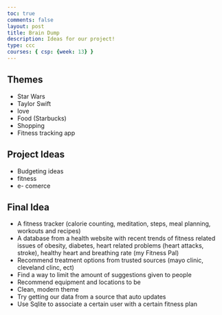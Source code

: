 ```yaml
---
toc: true
comments: false
layout: post
title: Brain Dump 
description: Ideas for our project! 
type: ccc
courses: { csp: {week: 13} }
---
```

## Themes 
- Star Wars
- Taylor Swift 
- love
- Food (Starbucks)
- Shopping 
- Fitness tracking app

## Project Ideas 
- Budgeting ideas 
- fitness
- e- comerce 

## Final Idea
- A fitness tracker (calorie counting, meditation, steps, meal planning, workouts and recipes)
- A database from a health website with recent trends of fitness related issues of obesity,  diabetes, heart related problems (heart attacks, stroke), healthy heart and breathing rate (my Fitness Pal)
- Recommend treatment options from trusted sources (mayo clinic, cleveland clinc, ect)
- Find a way to limit the amount of suggestions given to people 
- Recommend equipment and locations to be
- Clean, modern theme 
- Try getting our data from a source that auto updates 
- Use Sqlite to associate a certain user with a certain fitness plan 